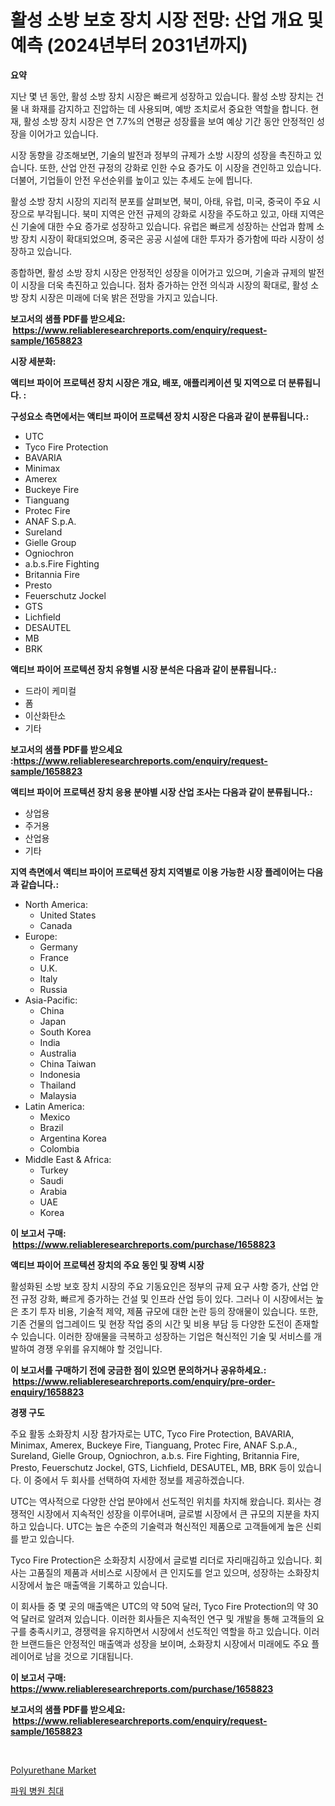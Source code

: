 <p><h1>활성 소방 보호 장치 시장 전망: 산업 개요 및 예측 (2024년부터 2031년까지)</h1></p><p><strong>요약</strong></p>
<p><p>지난 몇 년 동안, 활성 소방 장치 시장은 빠르게 성장하고 있습니다. 활성 소방 장치는 건물 내 화재를 감지하고 진압하는 데 사용되며, 예방 조치로서 중요한 역할을 합니다. 현재, 활성 소방 장치 시장은 연 7.7%의 연평균 성장률을 보여 예상 기간 동안 안정적인 성장을 이어가고 있습니다.</p><p>시장 동향을 강조해보면, 기술의 발전과 정부의 규제가 소방 시장의 성장을 촉진하고 있습니다. 또한, 산업 안전 규정의 강화로 인한 수요 증가도 이 시장을 견인하고 있습니다. 더불어, 기업들이 안전 우선순위를 높이고 있는 추세도 눈에 띕니다.</p><p>활성 소방 장치 시장의 지리적 분포를 살펴보면, 북미, 아태, 유럽, 미국, 중국이 주요 시장으로 부각됩니다. 북미 지역은 안전 규제의 강화로 시장을 주도하고 있고, 아태 지역은 신 기술에 대한 수요 증가로 성장하고 있습니다. 유럽은 빠르게 성장하는 산업과 함께 소방 장치 시장이 확대되었으며, 중국은 공공 시설에 대한 투자가 증가함에 따라 시장이 성장하고 있습니다.</p><p>종합하면, 활성 소방 장치 시장은 안정적인 성장을 이어가고 있으며, 기술과 규제의 발전이 시장을 더욱 촉진하고 있습니다. 점차 증가하는 안전 의식과 시장의 확대로, 활성 소방 장치 시장은 미래에 더욱 밝은 전망을 가지고 있습니다.</p></p>
<p><strong>보고서의 샘플 PDF를 받으세요: &nbsp;<a href="https://www.reliableresearchreports.com/enquiry/request-sample/1658823">https://www.reliableresearchreports.com/enquiry/request-sample/1658823</a></strong></p>
<p><strong>시장 세분화:</strong></p>
<p><strong> 액티브 파이어 프로텍션 장치 시장은 개요, 배포, 애플리케이션 및 지역으로 더 분류됩니다. :</strong></p>
<p><strong>구성요소 측면에서는 액티브 파이어 프로텍션 장치 시장은 다음과 같이 분류됩니다.:</strong></p>
<p><ul><li>UTC</li><li>Tyco Fire Protection</li><li>BAVARIA</li><li>Minimax</li><li>Amerex</li><li>Buckeye Fire</li><li>Tianguang</li><li>Protec Fire</li><li>ANAF S.p.A.</li><li>Sureland</li><li>Gielle Group</li><li>Ogniochron</li><li>a.b.s.Fire Fighting</li><li>Britannia Fire</li><li>Presto</li><li>Feuerschutz Jockel</li><li>GTS</li><li>Lichfield</li><li>DESAUTEL</li><li>MB</li><li>BRK</li></ul></p>
<p><strong> 액티브 파이어 프로텍션 장치 유형별 시장 분석은 다음과 같이 분류됩니다.:</strong></p>
<p><ul><li>드라이 케미컬</li><li>폼</li><li>이산화탄소</li><li>기타</li></ul></p>
<p><strong>보고서의 샘플 PDF를 받으세요 :<a href="https://www.reliableresearchreports.com/enquiry/request-sample/1658823">https://www.reliableresearchreports.com/enquiry/request-sample/1658823</a></strong></p>
<p><strong> 액티브 파이어 프로텍션 장치 응용 분야별 시장 산업 조사는 다음과 같이 분류됩니다.:</strong></p>
<p><ul><li>상업용</li><li>주거용</li><li>산업용</li><li>기타</li></ul></p>
<p><strong>지역 측면에서 액티브 파이어 프로텍션 장치 지역별로 이용 가능한 시장 플레이어는 다음과 같습니다.:</strong></p>
<p><ul>
    <li>
        North America:
        <ul>
            <li>United States</li>
            <li>Canada</li>
        </ul>
    </li>
    <li>
        Europe:
        <ul>
            <li>Germany</li>
            <li>France</li>
            <li>U.K.</li>
            <li>Italy</li>
            <li>Russia</li>
        </ul>
    </li>
    <li>
        Asia-Pacific:
        <ul>
            <li>China</li>
            <li>Japan</li>
            <li>South Korea</li>
            <li>India</li>
            <li>Australia</li>
            <li>China Taiwan</li>
            <li>Indonesia</li>
            <li>Thailand</li>
            <li>Malaysia</li>
        </ul>
    </li>
    <li>
        Latin America:
        <ul>
            <li>Mexico</li>
            <li>Brazil</li>
            <li>Argentina Korea</li>
            <li>Colombia</li>
        </ul>
    </li>
    <li>
        Middle East & Africa:
        <ul>
            <li>Turkey</li>
            <li>Saudi</li>
            <li>Arabia</li>
            <li>UAE</li>
            <li>Korea</li>
        </ul>
    </li>
    </ul></p>
<p><strong>이 보고서 구매: &nbsp;<a href="https://www.reliableresearchreports.com/purchase/1658823">https://www.reliableresearchreports.com/purchase/1658823</a></strong></p>
<p><strong>액티브 파이어 프로텍션 장치의 주요 동인 및 장벽 시장</strong></p>
<p><p>활성화된 소방 보호 장치 시장의 주요 기동요인은 정부의 규제 요구 사항 증가, 산업 안전 규정 강화, 빠르게 증가하는 건설 및 인프라 산업 등이 있다. 그러나 이 시장에서는 높은 초기 투자 비용, 기술적 제약, 제품 규모에 대한 논란 등의 장애물이 있습니다. 또한, 기존 건물의 업그레이드 및 현장 작업 중의 시간 및 비용 부담 등 다양한 도전이 존재할 수 있습니다. 이러한 장애물을 극복하고 성장하는 기업은 혁신적인 기술 및 서비스를 개발하여 경쟁 우위를 유지해야 할 것입니다.</p></p>
<p><strong>이 보고서를 구매하기 전에 궁금한 점이 있으면 문의하거나 공유하세요.: &nbsp;<a href="https://www.reliableresearchreports.com/enquiry/pre-order-enquiry/1658823">https://www.reliableresearchreports.com/enquiry/pre-order-enquiry/1658823</a></strong></p>
<p><strong>경쟁 구도</strong></p>
<p><p>주요 활동 소화장치 시장 참가자로는 UTC, Tyco Fire Protection, BAVARIA, Minimax, Amerex, Buckeye Fire, Tianguang, Protec Fire, ANAF S.p.A., Sureland, Gielle Group, Ogniochron, a.b.s. Fire Fighting, Britannia Fire, Presto, Feuerschutz Jockel, GTS, Lichfield, DESAUTEL, MB, BRK 등이 있습니다. 이 중에서 두 회사를 선택하여 자세한 정보를 제공하겠습니다.</p><p>UTC는 역사적으로 다양한 산업 분야에서 선도적인 위치를 차지해 왔습니다. 회사는 경쟁적인 시장에서 지속적인 성장을 이루어내며, 글로벌 시장에서 큰 규모의 지분을 차지하고 있습니다. UTC는 높은 수준의 기술력과 혁신적인 제품으로 고객들에게 높은 신뢰를 받고 있습니다.</p><p>Tyco Fire Protection은 소화장치 시장에서 글로벌 리더로 자리매김하고 있습니다. 회사는 고품질의 제품과 서비스로 시장에서 큰 인지도를 얻고 있으며, 성장하는 소화장치 시장에서 높은 매출액을 기록하고 있습니다.</p><p>이 회사들 중 몇 곳의 매출액은 UTC의 약 50억 달러, Tyco Fire Protection의 약 30억 달러로 알려져 있습니다. 이러한 회사들은 지속적인 연구 및 개발을 통해 고객들의 요구를 충족시키고, 경쟁력을 유지하면서 시장에서 선도적인 역할을 하고 있습니다. 이러한 브랜드들은 안정적인 매출액과 성장을 보이며, 소화장치 시장에서 미래에도 주요 플레이어로 남을 것으로 기대됩니다.</p></p>
<p><strong>이 보고서 구매: &nbsp; <a href="https://www.reliableresearchreports.com/purchase/1658823">https://www.reliableresearchreports.com/purchase/1658823</a></strong></p>
<p><strong>보고서의 샘플 PDF를 받으세요: &nbsp;<a href="https://www.reliableresearchreports.com/enquiry/request-sample/1658823">https://www.reliableresearchreports.com/enquiry/request-sample/1658823</a></strong><strong></strong></p>
<p>&nbsp;</p>
<p><p><a href="https://cautious-neon-760.notion.site/Polyurethane-Market-Size-Reflecting-a-Forecast-Till-2031-Market-By-Type-By-Application-and-By-Geog-94e3912944aa4387b3a58f3dc623e930">Polyurethane Market</a></p><p><a href="https://github.com/vs2869dizt0/Market-Research-Report-List-1/blob/main/100838212420.md">파워 병원 침대</a></p></p>